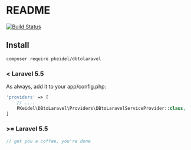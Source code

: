 # README #

<a href="https://travis-ci.org/PKeidel/dbtolaravel"><img src="https://travis-ci.org/PKeidel/dbtolaravel.svg" alt="Build Status"></a>

## Install

```shell
composer require pkeidel/dbtolaravel
```

### < Laravel 5.5
As always, add it to your app/config.php:

```php
'providers' => [
    // ....
    PKeidel\DBtoLaravel\Providers\DBtoLaravelServiceProvider::class,
]
```

### \>= Laravel 5.5
```php
// get you a coffee, you're done
```
